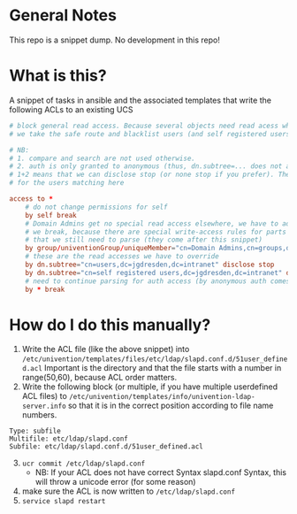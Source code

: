 # General Notes
This repo is a snippet dump. No development in this repo!

# What is this?
A snippet of tasks in ansible and the associated templates that write the following ACLs to an existing UCS

```slapd.conf
# block general read access. Because several objects need read acess which is not specifically allowed
# we take the safe route and blacklist users (and self registered users) from read

# NB:
# 1. compare and search are not used otherwise.
# 2. auth is only granted to anonymous (thus, dn.subtree=... does not apply to them)
# 1+2 means that we can disclose stop (or none stop if you prefer). There is no AC later that would need to set other access levels
# for the users matching here

access to *
    # do not change permissions for self
    by self break
    # Domain Admins get no special read access elsewhere, we have to add this manually
    # we break, because there are special write-access rules for parts of the LDAP tree
    # that we still need to parse (they come after this snippet)
    by group/univentionGroup/uniqueMember="cn=Domain Admins,cn=groups,dc={{ucs_org_name}},dc=  intranet" read break
    # these are the read accesses we have to override
    by dn.subtree="cn=users,dc=jgdresden,dc=intranet" disclose stop
    by dn.subtree="cn=self registered users,dc=jgdresden,dc=intranet" disclose stop
    # need to continue parsing for auth access (by anonymous auth comes later)
    by * break
```

# How do I do this manually?
1. Write the ACL file (like the above snippet) into
`/etc/univention/templates/files/etc/ldap/slapd.conf.d/51user_defined.acl`
Important is the directory and that the file starts with a number in range(50,60), because ACL order matters.
2. Write the following block (or multiple, if you have multiple userdefined ACL files) to `/etc/univention/templates/info/univention-ldap-server.info` so that it is in the correct position according to file name numbers.
```
Type: subfile
Multifile: etc/ldap/slapd.conf
Subfile: etc/ldap/slapd.conf.d/51user_defined.acl
```

3. `ucr commit /etc/ldap/slapd.conf`
    - NB: If your ACL does not have correct Syntax slapd.conf Syntax, this will throw a unicode error (for some reason)
4. make sure the ACL is now written to `/etc/ldap/slapd.conf`
5. `service slapd restart`

